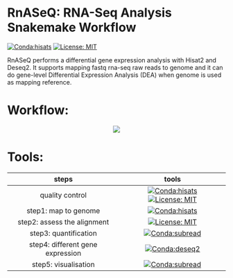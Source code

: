 # RnASeQ: RNA-Seq Analysis Snakemake Workflow
[![Conda:hisats](https://img.shields.io/badge/snakemake-v7.14.0-green.svg)](https://snakemake.github.io/)
[![License: MIT](https://img.shields.io/badge/License-MIT-yellow.svg)](https://opensource.org/licenses/MIT)





RnASeQ performs a differential gene expression analysis with Hisat2 and Deseq2. It supports mapping fastq rna-seq raw reads to genome and it can do gene-level Differential Expression Analysis (DEA) when genome is used as mapping reference.


# Workflow:
<p align="center">
  <img  src="https://user-images.githubusercontent.com/66043140/191448492-4ae0c646-d86e-4512-a414-e91623a48985.png">
  </p>
  
# Tools: 
| steps | tools|
| :---:   | :---:  |
| quality control |[![Conda:hisats](https://img.shields.io/badge/bioconda-multiqc-blue.svg)](https://anaconda.org/bioconda/multiqc) [![License: MIT](https://img.shields.io/badge/bioconda-fastqc-blue.svg)](https://anaconda.org/bioconda/fastqc) |
| step1: map to genome |[![Conda:hisats](https://img.shields.io/badge/bioconda-Hisat2-important.svg)](https://anaconda.org/bioconda/hisat2) |
| step2: assess the alignment |[![License: MIT](https://img.shields.io/badge/bioconda-rna--seqc-blue.svg)](https://anaconda.org/bioconda/rna-seqc) |
| step3: quantification |[![Conda:subread](https://img.shields.io/badge/bioconda-subread-critical.svg)](https://anaconda.org/bioconda/subread) |
| step4: different gene expression |[![Conda:deseq2](https://img.shields.io/badge/bioconductor-deseq2-important.svg)](https://anaconda.org/bioconda/bioconductor-deseq2)|
| step5: visualisation | [![Conda:subread](https://img.shields.io/badge/conda--forge-r--ggplot2-important.svg)](https://anaconda.org/conda-forge/r-ggplot2)|

